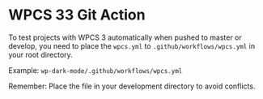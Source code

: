 # WPCS 33 Git Action

To test projects with WPCS 3 automatically when pushed to master or develop, you need to place the `wpcs.yml` to `.github/workflows/wpcs.yml` in your root directory.


Example:
`wp-dark-mode/.github/workflows/wpcs.yml`


Remember: Place the file in your development directory to avoid conflicts.


